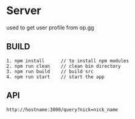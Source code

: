 # Server
used to get user profile from op.gg

## BUILD
    1. npm install      // to install npm modules
    2. npm run clean    // clean bin directory
    3. npm run build    // build src
    4. npm run start    // start the app

## API
    http://hostname:3000/query?nick=nick_name